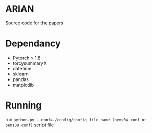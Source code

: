 # ARIAN
Source code for the papers 

# Dependancy

- Pytorch > 1.8
- torcysummaryX
- datetime
- sklearn
- pandas
- matplotlib


# Running

run ``python.py --conf=./config/config_file_name (pems04.conf or pems08.conf)`` script file

